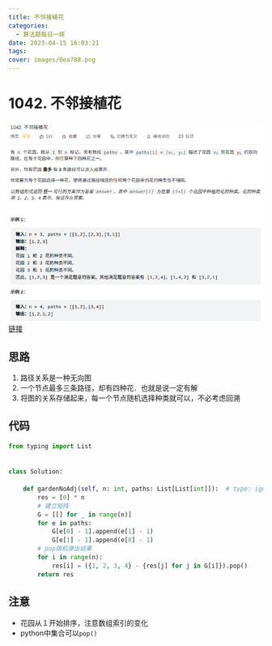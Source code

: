 ```yaml
---
title: 不邻接植花
categories:
  - 算法题每日一练
date: 2023-04-15 16:03:21
tags:
cover: images/0ea788.png
---
```


# 1042. 不邻接植花

![不邻接植花](images/0ea788.png)
[链接](https://leetcode.cn/problems/flower-planting-with-no-adjacent/)

## 思路

1. 路径关系是一种无向图
2. 一个节点最多三条路径，却有四种花．也就是说一定有解
3. 将图的关系存储起来，每一个节点随机选择种类就可以，不必考虑回溯

## 代码

```python
from typing import List


class Solution:

	def gardenNoAdj(self, n: int, paths: List[List[int]]):  # type: ignore
		res = [0] * n
		# 建立矩阵
		G = [[] for _ in range(n)]
		for e in paths:
			G[e[0] - 1].append(e[1] - 1)
			G[e[1] - 1].append(e[0] - 1)
		# pop随机弹出结果
		for i in range(n):
			res[i] = ({1, 2, 3, 4} - {res[j] for j in G[i]}).pop()
		return res
```

## 注意

- 花园从１开始排序，注意数组索引的变化
- python中集合可以`pop()`
